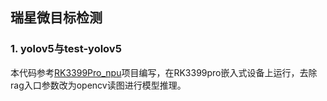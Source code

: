 <!--
 * @Author: BTZN0325 sunjiahui@boton-tech.com
 * @Date: 2024-11-07 10:43:03
 * @LastEditors: Please set LastEditors
 * @LastEditTime: 2024-12-03 15:17:15
 * @Description: 
-->
## 瑞星微目标检测

### 1. yolov5与test-yolov5
本代码参考[RK3399Pro_npu](https://github.com/airockchip/RK3399Pro_npu/tree/main/rknn-api/examples/c_demos/rknn_yolov5_demo)项目编写，在RK3399pro嵌入式设备上运行，去除rag入口参数改为opencv读图进行模型推理。
